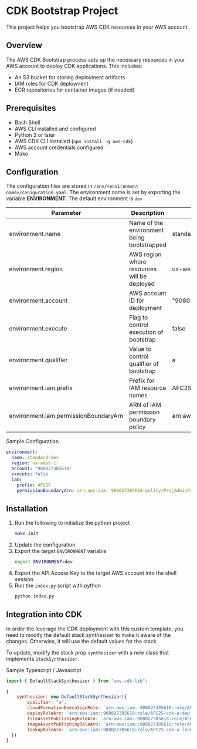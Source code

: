 # CDK Bootstrap Project

This project helps you bootstrap AWS CDK resources in your AWS account.

## Overview

The AWS CDK Bootstrap process sets up the necessary resources in your AWS account to deploy CDK applications. This includes:

- An S3 bucket for storing deployment artifacts
- IAM roles for CDK deployment
- ECR repositories for container images (if needed)

## Prerequisites

- Bash Shell
- AWS CLI installed and configured
- Python 3 or later
- AWS CDK CLI installed (`npm install -g aws-cdk`)
- AWS account credentials configured
- Make

## Configuration
The configuration files are stored in `/env/<environment name>/coniguration.yaml`.
The environment name is set by exporting the variable **ENVIRONMENT**.
The default environment is `dev`

| Parameter                             | Description                                 | Example                                          | Required |
| ------------------------------------- | ------------------------------------------- | ------------------------------------------------ | -------- |
| environment.name                      | Name of the environment being bootstrapped  | standard-dev                                     | Yes      |
| environment.region                    | AWS region where resources will be deployed | us-west-1                                        | Yes      |
| environment.account                   | AWS account ID for deployment               | "908027385618"                                   | Yes      |
| environment.execute                   | Flag to control execution of bootstrap      | false                                            | No       |
| environment.qualifier                 | Value to control qualifier of bootstrap     | a                                                | No       |
| environment.iam.prefix                | Prefix for IAM resource names               | AFC2S                                            | No       |
| environment.iam.permissionBoundaryArn | ARN of IAM permission boundary policy       | arn:aws:iam::908027385618:policy/ProjAdminPolicy | No       |


Sample Configuration

```yaml
environment:
  name: standard-dev
  region: us-west-1
  account: "908027385618"
  execute: false
  iam:
    prefix: AFC2S
    permissionBoundaryArn: arn:aws:iam::908027385618:policy/ProjAdminPolicy
```

## Installation

1. Run the following to initialize the python project
    ```bash
    make init
    ```
2. Update the configuration 
3. Export the target `ENVIRONMENT` variable 
    ```bash
    export ENVIRONMENT=dev
    ```
4. Export the API Access Key to the target AWS account into the shell session
5. Run the `index.py` script with python
    ```bash
    python index.py
    ```

## Integration into CDK
In order the leverage the CDK deployment with this custom template, you need to modify the default stack synthesizer to make it aware of the changes.
Otherwise, it will use the default values for the stack

To update, modify the stack prop `synthesizer` with a new class that implements `StackSynthesizer`.

Sample Typescript / Javascript
```javascript
import { DefaultStackSynthesizer } from "aws-cdk-lib";
```

```javascript
{
    synthesizer: new DefaultStackSynthesizer({
        qualifier: "a",
        cloudFormationExecutionRole: `arn:aws:iam::908027385618:role/AFC2S-cdk-a-cfn-exec-role-908027385618-us-east-1`,
        deployRoleArn: `arn:aws:iam::908027385618:role/AFC2S-cdk-a-deploy-role-908027385618-us-east-1`,
        fileAssetPublishingRoleArn: `arn:aws:iam::908027385618:role/AFC2S-cdk-a-file-publishing-role-908027385618-us-east-1`,
        imageAssetPublishingRoleArn: `arn:aws:iam::908027385618:role/AFC2S-cdk-a-ipr-908027385618-us-east-1`,
        lookupRoleArn: `arn:aws:iam::908027385618:role/AFC2S-cdk-a-lookup-role-908027385618-us-east-1`,
  })
}
```